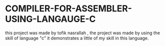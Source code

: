 # COMPILER-FOR-ASSEMBLER-USING-LANGAUGE-C
this project was made by tofik nasrallah , the project was made by using the skill of language "c" it demonstrates a little of my skill in this language.
